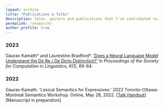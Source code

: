 ```yaml
---
layout: archive
title: "Publications & Talks"
description: Talks, posters and publications that I've contributed to.
permalink: /research/
author_profile: true
---
```


### 2023
Gaurav Kamath* and Laurestine Bradford*. <a href="https://scholarworks.umass.edu/cgi/viewcontent.cgi?article=1274&context=scil">'Does a Neural Language Model Understand the De Re / De Dicto Distinction?'</a> In <i>Proceedings of the Society for Computation in Linguistics, 6(1)</i>, 69-84.

### 2022
Gaurav Kamath. 'Lexical Semantics for Expressives.' 2022 Toronto-Ottawa-Montreal Semantics Workshop. Online, May 28, 2022. [<a href="http://grvkamath.github.io/files/TOM_14_Handout.pdf">Talk Handout</a>] [Manuscript in preparation]